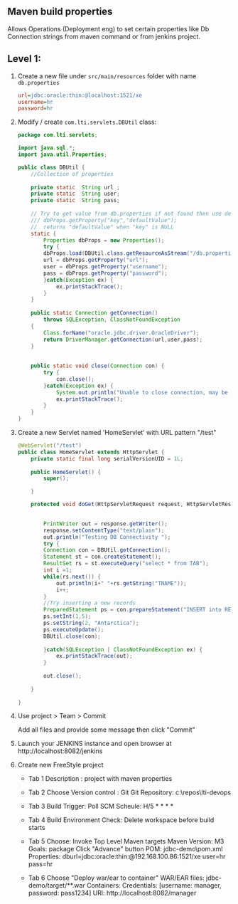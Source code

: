 ## Maven build properties

Allows Operations (Deployment eng) to set certain properties like Db Connection strings
from maven command or from jenkins project.

## Level 1:
1. Create a new file under `src/main/resources` folder with name `db.properties`

    ```ini
    url=jdbc:oracle:thin:@localhost:1521/xe
    username=hr
    password=hr
    ```
2.  Modify / create `com.lti.servlets.DBUtil` class:

    ```java
    package com.lti.servlets;

    import java.sql.*;
    import java.util.Properties;

    public class DBUtil {
        //Collection of properties
        
        private static  String url ;
        private static  String user; 
        private static  String pass;
        
        // Try to get value from db.properties if not found then use default values
        /// dbProps.getProperty("key","defaultValue");
        //  returns "defaultValue" when "key" is NULL
        static { 
            Properties dbProps = new Properties();
            try {
            dbProps.load(DBUtil.class.getResourceAsStream("/db.properties"));
            url = dbProps.getProperty("url");
            user = dbProps.getProperty("username");
            pass = dbProps.getProperty("password");
            }catch(Exception ex) {
                ex.printStackTrace();
            }
        }
        
        public static Connection getConnection() 
            throws SQLException, ClassNotFoundException
        {
            Class.forName("oracle.jdbc.driver.OracleDriver");
            return DriverManager.getConnection(url,user,pass);
        }
        
        
        public static void close(Connection con) {
            try {
                con.close();
            }catch(Exception ex) {
                System.out.println("Unable to close connection, may be its not OPEN !");
                ex.printStackTrace();
            }
        }
    }
    ```

3.  Create a new Servlet named 'HomeServlet' with URL pattern "/test"

    ```java
    @WebServlet("/test")
    public class HomeServlet extends HttpServlet {
        private static final long serialVersionUID = 1L;
        
        public HomeServlet() {
            super();

        }

        protected void doGet(HttpServletRequest request, HttpServletResponse response) throws ServletException, IOException {

            
            PrintWriter out = response.getWriter();
            response.setContentType("text/plain");
            out.println("Testing DB Connectivity ");
            try {
            Connection con = DBUtil.getConnection();
            Statement st = con.createStatement();
            ResultSet rs = st.executeQuery("select * from TAB");
            int i =1;
            while(rs.next()) {
                out.println(i+" "+rs.getString("TNAME"));
                i++;
            }
            //Try inserting a new records
            PreparedStatement ps = con.prepareStatement("INSERT into REGIONS values(?,?)");
            ps.setInt(1,5);
            ps.setString(2, "Antarctica");
            ps.executeUpdate();
            DBUtil.close(con);
            
            }catch(SQLException | ClassNotFoundException ex) {
                ex.printStackTrace(out);
            }
            
            out.close();
            
        }
        
    }
    ```
4.  Use project > Team > Commit

    Add all files and provide some message then click "Commit"

5.  Launch your JENKINS instance and open browser at http://localhost:8082/jenkins

6.  Create new FreeStyle project

    - Tab 1
        Description : project with maven properties
    
    - Tab 2
        Choose Version control : Git
        Git Repository:  c:\repos\lti-devops
    
    - Tab 3
        Build Trigger: Poll SCM
        Scheule:    H/5 * * * *
    
    - Tab 4
        Build Environment
        Check: Delete workspace before build starts
    
    - Tab 5
        Choose: Invoke Top Level Maven targets
        Maven Version: M3
        Goals: package
        Click "Advance" button
        POM:    jdbc-demo\pom.xml
        Properties:
            dburl=jdbc:oracle:thin:@192.168.100.86:1521/xe
            user=hr
            pass=hr
        
    - Tab 6
        Choose "Deploy war/ear to container"
	    WAR/EAR files:	jdbc-demo/target/**.war
	    Containers:
		    Credentials:	[username: manager, password: pass1234]
		URl:  http://localhost:8082/manager	
